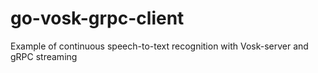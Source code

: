 # go-vosk-grpc-client
Example of continuous speech-to-text recognition with Vosk-server and gRPC streaming

